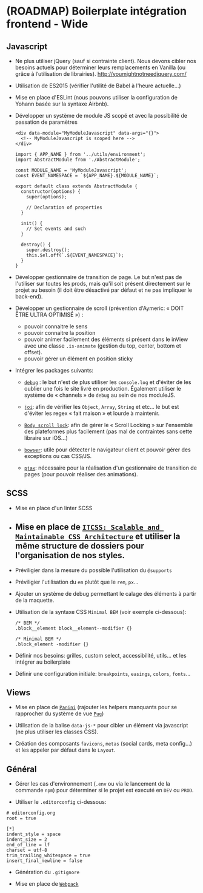 # (ROADMAP) Boilerplate intégration frontend - Wide

## Javascript

- Ne plus utiliser jQuery (sauf si contrainte client). Nous devons cibler nos besoins actuels pour déterminer leurs remplacements en Vanilla (ou grâce à l’utilisation de librairies). http://youmightnotneedjquery.com/

- Utilisation de ES2015 (vérifier l'utilité de Babel à l'heure actuelle...)

- Mise en place d'ESLint (nous pouvons utiliser la configuration de Yohann basée sur la syntaxe Airbnb).

- Développer un système de module JS scopé et avec la possibilité de passation de paramètres
    ```
    <div data-module="MyModuleJavascript" data-args="{}">
      <!-- MyModuleJavascript is scoped here -->
    </div>
    ```

    ```
    import { APP_NAME } from '../utils/environment';
    import AbstractModule from './AbstractModule';

    const MODULE_NAME = 'MyModuleJavascript';
    const EVENT_NAMESPACE = `${APP_NAME}.${MODULE_NAME}`;

    export default class extends AbstractModule {
      constructor(options) {
        super(options);

        // Declaration of properties
      }

      init() {
        // Set events and such
      }

      destroy() {
        super.destroy();
        this.$el.off(`.${EVENT_NAMESPACE}`);
      }
    }
    ```

- Développer gestionnaire de transition de page. Le but n'est pas de l'utiliser sur toutes les prods, mais qu'il soit présent directement sur le projet au besoin (il doit être désactivé par défaut et ne pas impliquer le back-end).

- Développer un gestionnaire de scroll (prévention d'Aymeric: « DOIT ÊTRE ULTRA OPTIMISÉ ») :
  - pouvoir connaitre le sens
  - pouvoir connaitre la position
  - pouvoir animer facilement des éléments si présent dans le inView avec une classe `.is-animate` (gestion du top, center, bottom et offset).
  - pouvoir gérer un élément en position sticky


- Intégrer les packages suivants:
  - [`debug`](https://www.npmjs.com/package/debug) : le but n'est de plus utiliser les `console.log` et d'éviter de les oublier une fois le site livré en production. Également utiliser le système de « channels » de `debug` au sein de nos moduleJS.

  - [`joi`](https://www.npmjs.com/package/joi): afin de vérifier les `Object`, `Array`, `String` et etc... le but est d'éviter les regex « fait maison » et lourde à maintenir.

  - [`Body scroll lock`](https://www.npmjs.com/package/body-scroll-lock): afin de gérer le « Scroll Locking » sur l'ensemble des plateformes plus facilement (pas mal de contraintes sans cette libraire sur iOS...)

  - [`bowser`](https://www.npmjs.com/package/bowser): utile pour détecter le navigateur client et pouvoir gérer des exceptions ou cas CSS/JS.

  - [`pjax`](https://www.npmjs.com/package/pjax): nécessaire pour la réalisation d'un gestionnaire de transition de pages (pour pouvoir réaliser des animations). 


## SCSS

- Mise en place d'un linter SCSS

- Mise en place de [`ITCSS: Scalable and Maintainable CSS Architecture`](https://www.npmjs.com/package/pjax) et utiliser la même structure de dossiers pour l'organisation de nos styles.
  - 

- Préviligier dans la mesure du possible l'utilisation du `@supports`

- Préviligier l'utilisation du `em` plutôt que le `rem`, `px`... 

- Ajouter un système de debug permettant le calage des éléments à partir de la maquette.

- Utilisation de la syntaxe CSS `Minimal BEM` (voir exemple ci-dessous):
  ```
  /* BEM */
  .block__element block__element--modifier {}

  /* Minimal BEM */
  .block_element -modifier {}
  ```

- Définir nos besoins: grilles, custom select, accessibilité, utils... et les intégrer au boilerplate

- Définir une configuration initiale: `breakpoints`, `easings`, `colors`, `fonts`... 


## Views

- Mise en place de [`Panini`](https://www.npmjs.com/package/panini) (rajouter les helpers manquants pour se rapprocher du système de vue [`Pug`](https://www.npmjs.com/package/pug))

- Utilisation de la balise `data-js-*` pour cibler un élément via javascript (ne plus utiliser les classes CSS).

- Création des composants `favicons`, `metas` (social cards, meta config...) et les appeler par défaut dans le `Layout`.   


## Général

- Gérer les cas d'environnement (`.env` ou via le lancement de la commande `npm`) pour déterminer si le projet est executé en `DEV` ou `PROD`.

- Utiliser le `.editorconfig` ci-dessous:
```
# editorconfig.org
root = true

[*]
indent_style = space
indent_size = 2
end_of_line = lf
charset = utf-8
trim_trailing_whitespace = true
insert_final_newline = false
```

- Génération du `.gitignore`

- Mise en place de [`Webpack`](https://webpack.js.org/)



